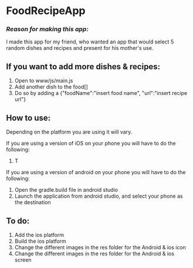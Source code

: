 # FoodRecipeApp
### *Reason for making this app:*
I made this app for my friend, who wanted an app that would select 5 random dishes and recipes and present for his mother's use. 

## If you want to add more dishes & recipes:
1. Open to www/js/main.js
2. Add another dish to the food[]
3. Do so by adding a {"foodName":"insert food name", "url":"insert recipe url"}

## How to use:
Depending on the platform you are using it will vary. 

If you are using a version of iOS on your phone you will have to do the following:
1. T

If you are using a version of android on your phone you will have to do the following:
1. Open the gradle.build file in android studio
2. Launch the application from android studio, and select your phone as the destination

## To do: 
1. Add the ios platform
2. Build the ios platform
3. Change the different images in the res folder for the Android & ios icon
4. Change the different images in the res folder for the Android & ios screen
